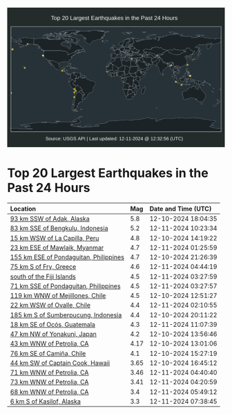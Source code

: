 ![Map](./map.png)

# Top 20 Largest Earthquakes in the Past 24 Hours

| Location | Mag | Date and Time (UTC) |
|:---|:---|:---|
| [93 km SSW of Adak, Alaska](https://earthquake.usgs.gov/earthquakes/eventpage/us7000nxnc) | 5.8 | 12-10-2024 18:04:35 |
| [83 km SSE of Bengkulu, Indonesia](https://earthquake.usgs.gov/earthquakes/eventpage/us7000nxth) | 5.2 | 12-11-2024 10:23:34 |
| [15 km WSW of La Capilla, Peru](https://earthquake.usgs.gov/earthquakes/eventpage/us7000nxlj) | 4.8 | 12-10-2024 14:19:22 |
| [23 km ESE of Mawlaik, Myanmar](https://earthquake.usgs.gov/earthquakes/eventpage/us7000nxr5) | 4.7 | 12-11-2024 01:25:59 |
| [155 km ESE of Pondaguitan, Philippines](https://earthquake.usgs.gov/earthquakes/eventpage/us7000nxpp) | 4.7 | 12-10-2024 21:26:39 |
| [75 km S of Fry, Greece](https://earthquake.usgs.gov/earthquakes/eventpage/us7000nxry) | 4.6 | 12-11-2024 04:44:19 |
| [south of the Fiji Islands](https://earthquake.usgs.gov/earthquakes/eventpage/us7000nxrr) | 4.5 | 12-11-2024 03:27:59 |
| [71 km SSE of Pondaguitan, Philippines](https://earthquake.usgs.gov/earthquakes/eventpage/us7000nxrl) | 4.5 | 12-11-2024 03:27:57 |
| [119 km WNW of Mejillones, Chile](https://earthquake.usgs.gov/earthquakes/eventpage/us7000nxl2) | 4.5 | 12-10-2024 12:51:27 |
| [22 km WSW of Ovalle, Chile](https://earthquake.usgs.gov/earthquakes/eventpage/us7000nxra) | 4.4 | 12-11-2024 02:10:55 |
| [185 km S of Sumberpucung, Indonesia](https://earthquake.usgs.gov/earthquakes/eventpage/us7000nxp4) | 4.4 | 12-10-2024 20:11:22 |
| [18 km SE of Ocós, Guatemala](https://earthquake.usgs.gov/earthquakes/eventpage/us7000nxtz) | 4.3 | 12-11-2024 11:07:39 |
| [47 km NW of Yonakuni, Japan](https://earthquake.usgs.gov/earthquakes/eventpage/us7000nxlg) | 4.2 | 12-10-2024 13:56:46 |
| [43 km WNW of Petrolia, CA](https://earthquake.usgs.gov/earthquakes/eventpage/nc75101006) | 4.17 | 12-10-2024 13:01:06 |
| [76 km SE of Camiña, Chile](https://earthquake.usgs.gov/earthquakes/eventpage/us7000nxmf) | 4.1 | 12-10-2024 15:27:19 |
| [44 km SW of Captain Cook, Hawaii](https://earthquake.usgs.gov/earthquakes/eventpage/hv74561667) | 3.65 | 12-10-2024 16:45:12 |
| [71 km WNW of Petrolia, CA](https://earthquake.usgs.gov/earthquakes/eventpage/nc75101526) | 3.46 | 12-11-2024 04:40:40 |
| [73 km WNW of Petrolia, CA](https://earthquake.usgs.gov/earthquakes/eventpage/nc75101516) | 3.41 | 12-11-2024 04:20:59 |
| [68 km WNW of Petrolia, CA](https://earthquake.usgs.gov/earthquakes/eventpage/nc75101566) | 3.4 | 12-11-2024 05:49:12 |
| [6 km S of Kasilof, Alaska](https://earthquake.usgs.gov/earthquakes/eventpage/ak024fwcccup) | 3.3 | 12-11-2024 07:38:45 |
